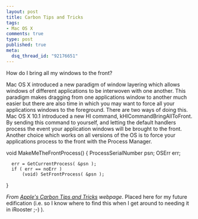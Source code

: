 ```yaml
--- 
layout: post
title: Carbon Tips and Tricks
tags: 
- Mac OS X
comments: true
type: post
published: true
meta: 
  dsq_thread_id: "92176651"
---
```

How do I bring all my windows to the front?

  Mac OS X introduced a new paradigm of window layering which allows windows of different applications to be interwoven with one another. This paradigm makes dragging from one applications window to another much easier but there are also time in which you may want to force all your applications windows to the foreground. There are two ways of doing this. Mac OS X 10.1 introduced a new HI command, kHICommandBringAllToFront. By sending this command to yourself, and letting the default handlers process the event your application windows will be brought to the front. Another choice which works on all versions of the OS is to force your applications process to the front with the Process Manager.

  void MakeMeTheFrontProcess()
  {
      ProcessSerialNumber psn;
      OSErr err;

      err = GetCurrentProcess( &psn );
      if ( err == noErr )
          (void) SetFrontProcess( &psn );
  }

  <i>From <a href="http://developer.apple.com/carbon/tipsandtricks.html">Apple's Carbon Tips and Tricks</a> webpage</i>. Placed here for my future edification (i.e. so I know where to find this when I get around to needing it in iRooster ;-) ).
